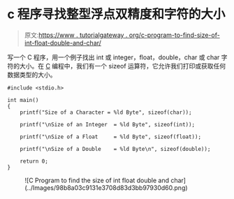 # c 程序寻找整型浮点双精度和字符的大小

> 原文:[https://www . tutorialgateway . org/c-program-to-find-size-of-int-float-double-and-char/](https://www.tutorialgateway.org/c-program-to-find-the-size-of-int-float-double-and-char/)

写一个 C 程序，用一个例子找出 int 或 integer，float，double，char 或 char 字符的大小。在 [C](https://www.tutorialgateway.org/c-programming-examples/) 编程中，我们有一个 sizeof 运算符，它允许我们打印或获取任何数据类型的大小。

```
#include <stdio.h>

int main()
{   
    printf("Size of a Character = %ld Byte", sizeof(char));

    printf("\nSize of an Integer  = %ld Byte", sizeof(int));

	printf("\nSize of a Float     = %ld Byte", sizeof(float));

	printf("\nSize of a Double    = %ld Byte\n", sizeof(double));

    return 0;
}
```

<figure class="wp-block-image size-large">![C Program to find the size of int float double and char](../Images/98b8a03c9131e3708d83d3bb97930d60.png)</figure>